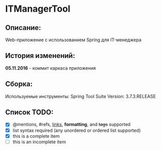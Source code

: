 # ITManagerTool
## Описание:
Web-приложение с использованием Spring для IT-менеджера

## История изменений:

**05.11.2016** - коммит каркаса приложения

## Сборка:
Используемые инструменты:
Spring Tool Suite
Version: 3.7.3.RELEASE

## Список TODO:

- [x] @mentions, #refs, [links](), **formatting**, and <del>tags</del> supported
- [x] list syntax required (any unordered or ordered list supported)
- [x] this is a complete item
- [ ] this is an incomplete item
